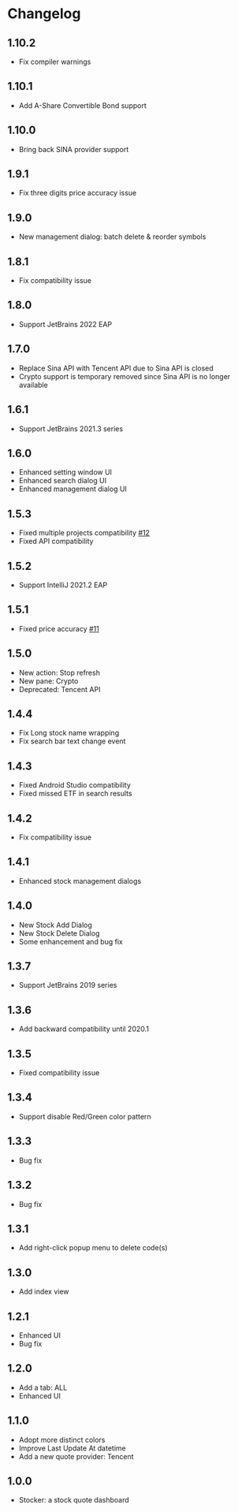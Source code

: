 # Changelog

## 1.10.2

- Fix compiler warnings

## 1.10.1

- Add A-Share Convertible Bond support

## 1.10.0

- Bring back SINA provider support

## 1.9.1

- Fix three digits price accuracy issue

## 1.9.0

- New management dialog: batch delete & reorder symbols

## 1.8.1

- Fix compatibility issue

## 1.8.0

- Support JetBrains 2022 EAP

## 1.7.0

- Replace Sina API with Tencent API due to Sina API is closed
- Crypto support is temporary removed since Sina API is no longer available

## 1.6.1

- Support JetBrains 2021.3 series

## 1.6.0

- Enhanced setting window UI
- Enhanced search dialog UI
- Enhanced management dialog UI

## 1.5.3

- Fixed multiple projects compatibility [#12](https://github.com/WhiteVermouth/intellij-investor-dashboard/issues/12)
- Fixed API compatibility

## 1.5.2

- Support IntelliJ 2021.2 EAP

## 1.5.1

- Fixed price accuracy [#11](https://github.com/WhiteVermouth/intellij-investor-dashboard/issues/11)

## 1.5.0

- New action: Stop refresh
- New pane: Crypto
- Deprecated: Tencent API

## 1.4.4

- Fix Long stock name wrapping
- Fix search bar text change event

## 1.4.3

- Fixed Android Studio compatibility
- Fixed missed ETF in search results

## 1.4.2

- Fix compatibility issue

## 1.4.1

- Enhanced stock management dialogs

## 1.4.0

- New Stock Add Dialog
- New Stock Delete Dialog
- Some enhancement and bug fix

## 1.3.7

- Support JetBrains 2019 series

## 1.3.6

- Add backward compatibility until 2020.1

## 1.3.5

- Fixed compatibility issue

## 1.3.4

- Support disable Red/Green color pattern

## 1.3.3

- Bug fix

## 1.3.2

- Bug fix

## 1.3.1

- Add right-click popup menu to delete code(s)

## 1.3.0

- Add index view

## 1.2.1

- Enhanced UI
- Bug fix

## 1.2.0

- Add a tab: ALL
- Enhanced UI

## 1.1.0

- Adopt more distinct colors
- Improve Last Update At datetime
- Add a new quote provider: Tencent

## 1.0.0

- Stocker: a stock quote dashboard
